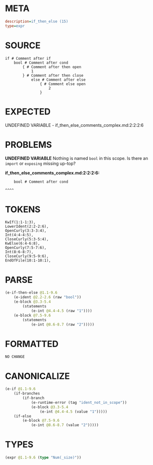 # META
~~~ini
description=if_then_else (15)
type=expr
~~~
# SOURCE
~~~roc
if # Comment after if
	bool # Comment after cond
		{ # Comment after then open
			1
		} # Comment after then close
			else # Comment after else
				{ # Comment else open
					2
				}
~~~
# EXPECTED
UNDEFINED VARIABLE - if_then_else_comments_complex.md:2:2:2:6
# PROBLEMS
**UNDEFINED VARIABLE**
Nothing is named `bool` in this scope.
Is there an `import` or `exposing` missing up-top?

**if_then_else_comments_complex.md:2:2:2:6:**
```roc
	bool # Comment after cond
```
	^^^^


# TOKENS
~~~zig
KwIf(1:1-1:3),
LowerIdent(2:2-2:6),
OpenCurly(3:3-3:4),
Int(4:4-4:5),
CloseCurly(5:3-5:4),
KwElse(6:4-6:8),
OpenCurly(7:5-7:6),
Int(8:6-8:7),
CloseCurly(9:5-9:6),
EndOfFile(10:1-10:1),
~~~
# PARSE
~~~clojure
(e-if-then-else @1.1-9.6
	(e-ident @2.2-2.6 (raw "bool"))
	(e-block @3.3-5.4
		(statements
			(e-int @4.4-4.5 (raw "1"))))
	(e-block @7.5-9.6
		(statements
			(e-int @8.6-8.7 (raw "2")))))
~~~
# FORMATTED
~~~roc
NO CHANGE
~~~
# CANONICALIZE
~~~clojure
(e-if @1.1-9.6
	(if-branches
		(if-branch
			(e-runtime-error (tag "ident_not_in_scope"))
			(e-block @3.3-5.4
				(e-int @4.4-4.5 (value "1")))))
	(if-else
		(e-block @7.5-9.6
			(e-int @8.6-8.7 (value "2")))))
~~~
# TYPES
~~~clojure
(expr @1.1-9.6 (type "Num(_size)"))
~~~
